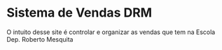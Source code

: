 <h1>Sistema de Vendas DRM</h1>

<p>O intuito desse site é controlar e organizar as vendas que tem na Escola Dep. Roberto Mesquita</p>
